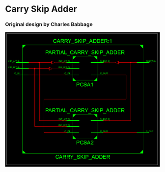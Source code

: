# Carry Skip Adder

### Original design by Charles Babbage

![Alt text](images/CSA.png?raw=true "Title")
